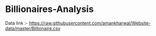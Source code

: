 # Billionaires-Analysis

Data link :- https://raw.githubusercontent.com/amankharwal/Website-data/master/Billionaire.csv
